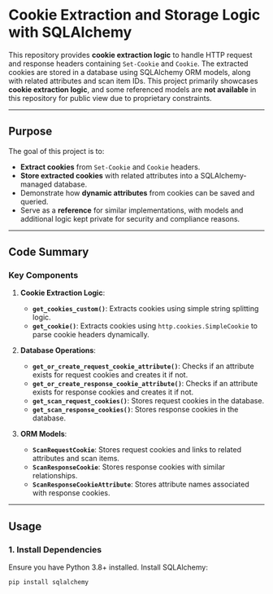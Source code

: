 # Cookie Extraction and Storage Logic with SQLAlchemy

This repository provides **cookie extraction logic** to handle HTTP request and response headers containing `Set-Cookie` and `Cookie`. The extracted cookies are stored in a database using SQLAlchemy ORM models, along with related attributes and scan item IDs. This project primarily showcases **cookie extraction logic**, and some referenced models are **not available** in this repository for public view due to proprietary constraints.

---

## Purpose

The goal of this project is to:

- **Extract cookies** from `Set-Cookie` and `Cookie` headers.
- **Store extracted cookies** with related attributes into a SQLAlchemy-managed database.
- Demonstrate how **dynamic attributes** from cookies can be saved and queried.
- Serve as a **reference** for similar implementations, with models and additional logic kept private for security and compliance reasons.

---

## Code Summary

### Key Components

1. **Cookie Extraction Logic**:
   - **`get_cookies_custom()`**: Extracts cookies using simple string splitting logic.
   - **`get_cookie()`**: Extracts cookies using `http.cookies.SimpleCookie` to parse cookie headers dynamically.

2. **Database Operations**:
   - **`get_or_create_request_cookie_attribute()`**: Checks if an attribute exists for request cookies and creates it if not.
   - **`get_or_create_response_cookie_attribute()`**: Checks if an attribute exists for response cookies and creates it if not.
   - **`get_scan_request_cookies()`**: Stores request cookies in the database.
   - **`get_scan_response_cookies()`**: Stores response cookies in the database.

3. **ORM Models**:
   - **`ScanRequestCookie`**: Stores request cookies and links to related attributes and scan items.
   - **`ScanResponseCookie`**: Stores response cookies with similar relationships.
   - **`ScanResponseCookieAttribute`**: Stores attribute names associated with response cookies.

---

## Usage

### 1. Install Dependencies
Ensure you have Python 3.8+ installed. Install SQLAlchemy:

```bash
pip install sqlalchemy
